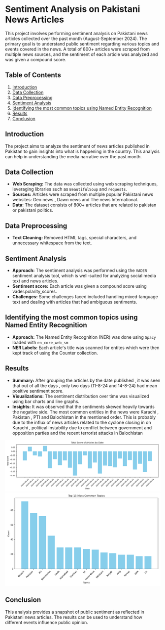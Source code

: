# Sentiment Analysis on Pakistani News Articles
This project involves performing sentiment analysis on Pakistani news articles collected over the past month (August-September 2024). The primary goal is to understand public sentiment regarding various topics and events covered in the news. A total of 800+ articles were scraped from multiple news sources, and the sentiment of each article was analyzed and was given a compound score.

## Table of Contents
1. [Introduction](#introduction)
2. [Data Collection](#data-collection)
3. [Data Preprocessing](#data-preprocessing)
4. [Sentiment Analysis](#sentiment-analysis)
5. [Identifying the most common topics using Named Entity Recognition](#named-entity-recognition)
6. [Results](#results)
7. [Conclusion](#conclusion)

## Introduction
The project aims to analyze the sentiment of news articles published in Pakistan to gain insights into what is happening in the country. This analysis can help in understanding the media narrative over the past month.

## Data Collection
- **Web Scraping:** The data was collected using web scraping techniques, leveraging libraries such as `BeautifulSoup` and `requests`.
- **Sources:** Articles were scraped from multiple popular Pakistani news websites: Geo news , Dawn news and The news International.
- **Data:** The dataset consists of 800+ articles that are related to pakistan or pakistani politics.

## Data Preprocessing
- **Text Cleaning:** Removed HTML tags, special characters, and unnecessary whitespace from the text.

## Sentiment Analysis
- **Approach:** The sentiment analysis was performed using the `VADER` sentiment analysis tool, which is well-suited for analyzing social media text and news articles.
- **Sentiment score:** Each article was given a compound score using vader.polarity_scores.
- **Challenges:** Some challenges faced included handling mixed-language text and dealing with articles that had ambiguous sentiments.

## Identifying the most common topics using Named Entity Recognition
- **Approach:** The Named Entity Recognition (NER) was done using `Spacy` loaded with `en_core_web_sm` 
- **NER Labels:** Each article's title was scanned for entites which were then kept track of using the Counter collection.

## Results
- **Summary:** After grouping the articles by the date published , it was seen that out of all the days , only two days (11-8-24 and 14-8-24) had mean positive sentiment score.
- **Visualizations:** The sentiment distribution over time was visualized using bar charts and line graphs.
- **Insights:** It was observed that the sentiments skewed heavily towards the negative side. The most common entities in the news were Karachi , Pakistan , PTI and Balochistan in the mentioned order. This is probably due to the influx of news articles related to the cyclone closing in on Karachi , political instability due to conflict between government and opposition parties and the recent terrorist attacks in Balochistan

![Sentiment Analysis Chart](/sentiment_analysis_chart.png)
![NER-Chart](/ner_chart.png)

## Conclusion
This analysis provides a snapshot of public sentiment as reflected in Pakistani news articles. The results can be used to understand how different events influence public opinion.

